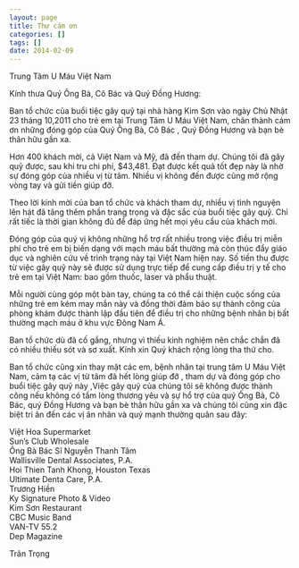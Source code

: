 ```yaml
---
layout: page
title: Thư cám ơn
categories: []
tags: []
date: 2014-02-09
---
```

Trung Tâm U Máu Việt Nam

Kính thưa Quý Ông Bà, Cô Bác và Quý Đồng Hương:

Ban tổ chức của buổi tiệc gây quỹ tại nhà hàng Kim Sơn vào ngày Chủ Nhật 23 tháng 10,2011 cho trẻ em tại Trung Tâm U Máu Việt Nam, chân thành cám ơn những đóng góp của Quý Ông Bà, Cô Bác , Quý Đồng Hương và bạn bè thân hữu gần xa.

Hơn 400 khách mời, cả Việt Nam và Mỹ, đã đến tham dự. Chúng tôi đã gây quỹ được, sau khi tru chi phí, $43,481. Đạt được kết quả tốt đẹp này là nhờ sự đóng góp của nhiều vị từ tâm. Nhiều vị không đến được cũng mở rộng vòng tay và gửi tiền giúp đỡ.

Theo lời kính mời của ban tổ chức và khách tham dự, nhiều vị tình nguyện lên hát đã tăng thêm phần trang trọng và đặc sắc của buổi tiệc gây quỹ. Chỉ rất tiếc là thời gian không đủ để đáp ứng hết mọi yêu cầu của khách mời.

Đóng góp của quý vị không những hổ trợ rất nhiều trong việc điều trị miễn phí cho trẻ em bị biến dạng với mạch máu bất thường mà còn thúc đẩy giáo dục và nghiên cứu về trình trạng này tại Việt Nam hiện nay. Số tiền thu được từ việc gây quỹ này sẽ được sử dụng trực tiếp để cung cấp điều trị y tế cho trẻ em tại Việt Nam: bao gồm thuốc, laser và phẩu thuật.

Mỗi người cùng góp một bàn tay, chúng ta có thể cải thiện cuộc sống của những trẻ em kém may mắn này và đồng thời đảm bảo sự thành công của phòng khám được thành lập đầu tiên để điều trị cho những bệnh nhân bị bất thường mạch máu ở khu vực Đông Nam Á.

Ban tổ chức dù đã cố gắng, nhưng vì thiếu kinh nghiệm nên chắc chắn đã có nhiều thiếu sót và sơ xuất. Kính xin Quý khách rộng lòng tha thứ cho.

Ban tổ chức cũng xin thay mặt các em, bệnh nhân tại trung tâm U Máu Việt Nam, cảm tạ các vị từ tâm đã hết lòng giúp đỡ , tham dự và đóng góp cho buổi tiệc gây quỹ này ,Việc gây quỹ của chúng tôi sẽ không được thành công nếu không có tấm lòng thương yêu và sự hổ trợ của quý Ông Bà, Cô Bác, quý Đồng Hương và bạn bè thân hữu gần xa và chúng tôi cũng xin đặc biệt tri ân đến các vị ân nhân và quý mạnh thường quân sau đây:

Việt Hoa Supermarket  
Sun’s Club Wholesale  
Ông Bà Bác Sĩ Nguyễn Thanh Tâm  
Wallisville Dental Associates, P.A.  
Hoi Thien Tanh Khong, Houston Texas  
Ultimate Denta Care, P.A.  
Trương Hiền  
Ky Signature Photo &amp; Video  
Kim Sơn Restaurant  
CBC Music Band  
VAN-TV 55.2  
Dep Magazine

Trân Trọng

